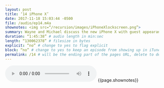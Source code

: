 ```yaml
---
layout: post
title: ‘14 iPhone X’
date: 2017-11-18 15:03:44 -0500
file: /audio/ep14.m4a
shownotes: <img src=“/recursion/images/iPhoneXlockscreen.png”>
summary: Wayne and Michael discuss the new iPhone X with guest appearance by Michael’s wife.
duration: “1:45:38” # audio length in min:sec
length: “130062378” # filesize in bytes
explicit: “no” # change to yes to flag explicit
block: “no” # change to yes to keep an episode from showing up in iTunes
permalink: /14 # will be the ending part of the pages URL, delete to default to the title
---
```


<audio controls>
<source src=“{{site.url}}{{site.baseurl}}{{page.file}}” type=“audio/x-m4a”>
Your browser does not support the audio element.
</audio>
{{page.shownotes}}
